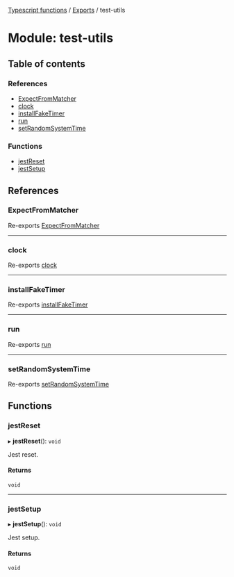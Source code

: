 [Typescript functions](../index.md) / [Exports](../modules.md) / test-utils

# Module: test-utils

## Table of contents

### References

- [ExpectFromMatcher](test_utils.md#expectfrommatcher)
- [clock](test_utils.md#clock)
- [installFakeTimer](test_utils.md#installfaketimer)
- [run](test_utils.md#run)
- [setRandomSystemTime](test_utils.md#setrandomsystemtime)

### Functions

- [jestReset](test_utils.md#jestreset)
- [jestSetup](test_utils.md#jestsetup)

## References

### ExpectFromMatcher

Re-exports [ExpectFromMatcher](../interfaces/test_utils_expect.ExpectFromMatcher.md)

___

### clock

Re-exports [clock](test_utils_fake_timers.md#clock)

___

### installFakeTimer

Re-exports [installFakeTimer](test_utils_fake_timers.md#installfaketimer)

___

### run

Re-exports [run](test_utils_fake_timers.md#run)

___

### setRandomSystemTime

Re-exports [setRandomSystemTime](test_utils_fake_timers.md#setrandomsystemtime)

## Functions

### jestReset

▸ **jestReset**(): `void`

Jest reset.

#### Returns

`void`

___

### jestSetup

▸ **jestSetup**(): `void`

Jest setup.

#### Returns

`void`
